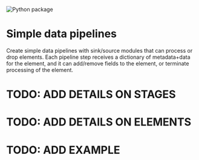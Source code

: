 ![Python package](https://github.com/cdaudt/pipeline/workflows/Python%20package/badge.svg)

# Simple data pipelines

Create simple data pipelines with sink/source modules that can 
process or drop elements. Each pipeline step receives a dictionary
of metadata+data for the element, and it can add/remove fields
to the element, or terminate processing of the element.

# TODO: ADD DETAILS ON STAGES

# TODO: ADD DETAILS ON ELEMENTS

# TODO: ADD EXAMPLE
